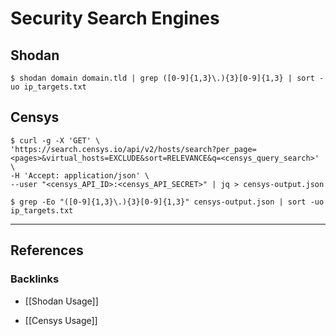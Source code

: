 # Security Search Engines

## Shodan

```
$ shodan domain domain.tld | grep ([0-9]{1,3}\.){3}[0-9]{1,3} | sort -uo ip_targets.txt
```

## Censys

```
$ curl -g -X 'GET' \
'https://search.censys.io/api/v2/hosts/search?per_page=<pages>&virtual_hosts=EXCLUDE&sort=RELEVANCE&q=<censys_query_search>' \
-H 'Accept: application/json' \
--user "<censys_API_ID>:<censys_API_SECRET>" | jq > censys-output.json
```

```
$ grep -Eo "([0-9]{1,3}\.){3}[0-9]{1,3}" censys-output.json | sort -uo ip_targets.txt
```

---
## References

### Backlinks

- [[Shodan Usage]]

- [[Censys Usage]]